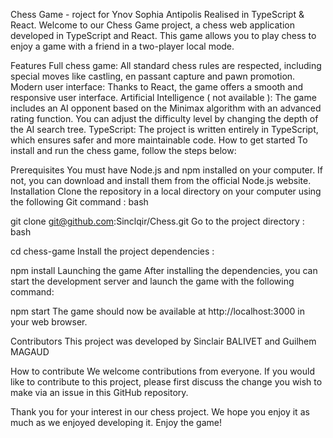 Chess Game - roject for Ynov Sophia Antipolis 
Realised in TypeScript & React.
Welcome to our Chess Game project, a chess web application developed in TypeScript and React. This game allows you to play chess to enjoy a game with a friend in a two-player local mode.

Features
Full chess game: All standard chess rules are respected, including special moves like castling, en passant capture and pawn promotion.
Modern user interface: Thanks to React, the game offers a smooth and responsive user interface.
Artificial Intelligence ( not available ): The game includes an AI opponent based on the Minimax algorithm with an advanced rating function. You can adjust the difficulty level by changing the depth of the AI search tree.
TypeScript: The project is written entirely in TypeScript, which ensures safer and more maintainable code.
How to get started
To install and run the chess game, follow the steps below:

Prerequisites
You must have Node.js and npm installed on your computer. If not, you can download and install them from the official Node.js website.
Installation
Clone the repository in a local directory on your computer using the following Git command :
bash

git clone git@github.com:Sinclqir/Chess.git
Go to the project directory :
bash

cd chess-game
Install the project dependencies :

npm install
Launching the game
After installing the dependencies, you can start the development server and launch the game with the following command:


npm start
The game should now be available at http://localhost:3000 in your web browser.

Contributors
This project was developed by Sinclair BALIVET and Guilhem MAGAUD


How to contribute
We welcome contributions from everyone. If you would like to contribute to this project, please first discuss the change you wish to make via an issue in this GitHub repository.

Thank you for your interest in our chess project. We hope you enjoy it as much as we enjoyed developing it. Enjoy the game!
